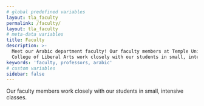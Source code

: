 ```yaml
---
# global predefined variables
layout: tla_faculty
permalink: /faculty/
layout: tla_faculty
# meta-data variables
title: Faculty
description: >-
  Meet our Arabic department faculty! Our faculty members at Temple University’s
  College of Liberal Arts work closely with our students in small, intensive classes.
keywords: 'faculty, professors, arabic'
# custom variables
sidebar: false
---
```

Our faculty members work closely with our students in small, intensive classes.
